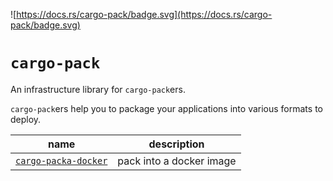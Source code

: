 ![https://docs.rs/cargo-pack/badge.svg](https://docs.rs/cargo-pack/badge.svg)

# `cargo-pack`

An infrastructure library for `cargo-pack`ers.

`cargo-pack`ers help you to package your applications into various formats to deploy.

| name                     | description              |
|--------------------------|--------------------------|
| [`cargo-packa-docker`][] | pack into a docker image |

[`cargo-packa-docker`]: https://github.com/KeenS/cargo-pack-docker
